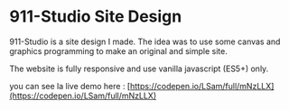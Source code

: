 # 911-Studio Site Design

911-Studio is a site design I made.
The idea was to use some canvas and graphics
programming to make an original and simple
site.

The website is fully responsive and use
vanilla javascript (ES5+) only.

you can see la live demo here : [https://codepen.io/LSam/full/mNzLLX](https://codepen.io/LSam/full/mNzLLX)
